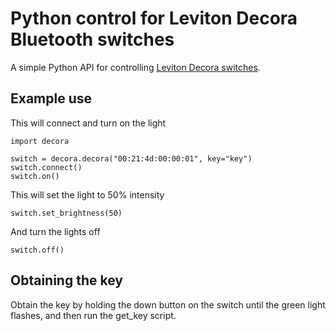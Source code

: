 Python control for Leviton Decora Bluetooth switches
====================================================

A simple Python API for controlling [Leviton Decora switches](https://www.leviton.com/en/products/brands/decora-smart).

Example use
-----------

This will connect and turn on the light
```
import decora

switch = decora.decora("00:21:4d:00:00:01", key="key")
switch.connect()
switch.on()
```

This will set the light to 50% intensity
```
switch.set_brightness(50)
```

And turn the lights off
```
switch.off()
```

Obtaining the key
-----------------

Obtain the key by holding the down button on the switch until the green light flashes, and then run the get_key script.